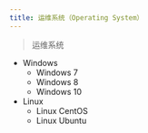 ```yaml
---
title: 运维系统（Operating System）
---
```


> 运维系统

- Windows
  - Windows 7
  - Windows 8
  - Windows 10
- Linux
  - Linux CentOS
  - Linux Ubuntu
